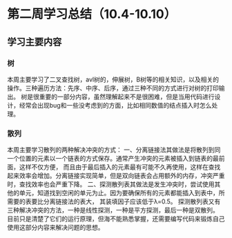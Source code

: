 # 第二周学习总结（10.4-10.10）
## 学习主要内容
### 树
本周主要学习了二叉查找树，avl树的，伸展树，B树等的相关知识，以及相关的操作。三种遍历方法：先序、中序、后序，通过三种不同的方式进行对树的打印输出。
树是很重要的一部分内容，虽然理解起来不是很困难，但是当用代码进行设计，经常会出现bug和一些没考虑到的方面，比如相同数值的结点插入时怎么处理。
### 散列
本周主要学习散列的两种解决冲突的方式：
一、分离链接法其做法是将散列到同一个位置的元素以一个链表的方式保存。通常产生冲突的元素被插入到链表的最前面，这样不仅方便，
而且由于最后插入的元素最有可能不久再使用，这样在查找起来效率会增加。分离链接实现简单，但是双向链表会占用额外的内存，冲突严重时，查找效率也会严重下降。
二、探测散列表其做法是发生冲突时，尝试使用其他的单元，知道找到空闲的单元为止。因为要确保所有的元素都能插入到表中，所需要的表要比分离链接法的表大，
其装填因子应该低于λ=0.5。
探测散列表又有三种解决冲突的方法，一种是线性探测，一种是平方探测，最后一种是双散列。
目前只是清楚了它们的运行原理，但海不能熟悉掌握，还需要编写代码来锻炼自己使用这部分内容来解决问题的思想。



